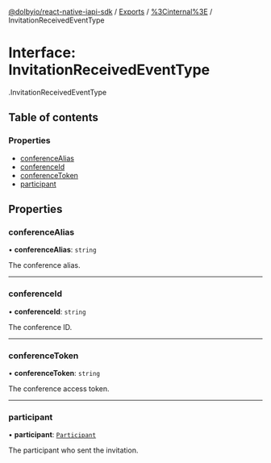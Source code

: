 [@dolbyio/react-native-iapi-sdk](../README.md) / [Exports](../modules.md) / [%3Cinternal%3E](../modules/_internal_.md) / InvitationReceivedEventType

# Interface: InvitationReceivedEventType

[<internal>](../modules/_internal_.md).InvitationReceivedEventType

## Table of contents

### Properties

- [conferenceAlias](_internal_.InvitationReceivedEventType.md#conferencealias)
- [conferenceId](_internal_.InvitationReceivedEventType.md#conferenceid)
- [conferenceToken](_internal_.InvitationReceivedEventType.md#conferencetoken)
- [participant](_internal_.InvitationReceivedEventType.md#participant)

## Properties

### conferenceAlias

• **conferenceAlias**: `string`

The conference alias.

___

### conferenceId

• **conferenceId**: `string`

The conference ID.

___

### conferenceToken

• **conferenceToken**: `string`

The conference access token.

___

### participant

• **participant**: [`Participant`](_internal_.Participant.md)

The participant who sent the invitation.
